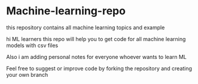 # Machine-learning-repo
this repository contains all machine learning topics and example

hi ML learners this repo will help you to get code for all machine learning models with csv files 

Also i am adding personal notes for everyone whoever wants to learn ML

Feel free to suggest or improve code by forking the repository and creating your own branch

